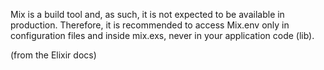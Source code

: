 Mix is a build tool and, as such, it is not expected to be available in production.
Therefore, it is recommended to access Mix.env only in configuration files and inside
mix.exs, never in your application code (lib).

(from the Elixir docs)
